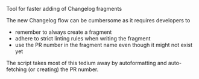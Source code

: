 Tool for faster adding of Changelog fragments

The new Changelog flow can be cumbersome as it requires developers to

- remember to always create a fragment
- adhere to strict linting rules when writing the fragment
- use the PR number in the fragment name even though it might not exist yet

The script takes most of this tedium away by autoformatting and auto-fetching
(or creating) the PR number.
